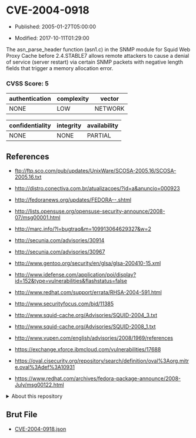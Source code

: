 # CVE-2004-0918

- Published: 2005-01-27T05:00:00

- Modified: 2017-10-11T01:29:00

The asn_parse_header function (asn1.c) in the SNMP module for Squid Web Proxy Cache before 2.4.STABLE7 allows remote attackers to cause a denial of service (server restart) via certain SNMP packets with negative length fields that trigger a memory allocation error.

### CVSS Score: **5**

| authentication | complexity | vector |
| --- | --- | --- |
| NONE | LOW | NETWORK |

| confidentiality | integrity | availability |
| --- | --- | --- |
| NONE | NONE | PARTIAL |

## References

* ftp://ftp.sco.com/pub/updates/UnixWare/SCOSA-2005.16/SCOSA-2005.16.txt

* http://distro.conectiva.com.br/atualizacoes/?id=a&anuncio=000923

* http://fedoranews.org/updates/FEDORA--.shtml

* http://lists.opensuse.org/opensuse-security-announce/2008-07/msg00001.html

* http://marc.info/?l=bugtraq&m=109913064629327&w=2

* http://secunia.com/advisories/30914

* http://secunia.com/advisories/30967

* http://www.gentoo.org/security/en/glsa/glsa-200410-15.xml

* http://www.idefense.com/application/poi/display?id=152&type=vulnerabilities&flashstatus=false

* http://www.redhat.com/support/errata/RHSA-2004-591.html

* http://www.securityfocus.com/bid/11385

* http://www.squid-cache.org/Advisories/SQUID-2004_3.txt

* http://www.squid-cache.org/Advisories/SQUID-2008_1.txt

* http://www.vupen.com/english/advisories/2008/1969/references

* https://exchange.xforce.ibmcloud.com/vulnerabilities/17688

* https://oval.cisecurity.org/repository/search/definition/oval%3Aorg.mitre.oval%3Adef%3A10931

* https://www.redhat.com/archives/fedora-package-announce/2008-July/msg00122.html

<details>
<summary>About this repository</summary> 

  This repository is part of the project [Live Hack CVE](https://github.com/Live-Hack-CVE). Main website can be found [www.live-hack.org](https://www.live-hack.org) 
  
  Made by [Sn0wAlice](https://github.com/Sn0wAlice) for the people that care about security and need to have a feed of the latest CVEs. Hope you enjoy it, don't forget to star the repo and follow me on [Twitter](https://twitter.com/Sn0wAlice) and [Github](https://github.com/Sn0wAlice). And that is my [personnal website](https://www.alice-snow.me/)

  - [Home Page](https://github.com/Live-Hack-CVE)
  - [Framework](https://github.com/Live-Hack-CVE/cve-framework)
  - [CVE database](https://github.com/Live-Hack-CVE/full_database)
  - [Changelog](https://github.com/Live-Hack-CVE/Changelog)
</details>

## Brut File

* [CVE-2004-0918.json](https://raw.githubusercontent.com/Live-Hack-CVE/full_database/main/cves/2004/CVE-2004-0918.json)

